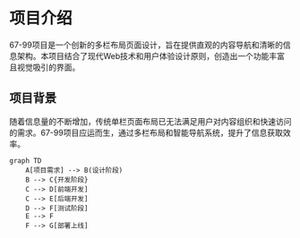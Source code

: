 # 项目介绍

67-99项目是一个创新的多栏布局页面设计，旨在提供直观的内容导航和清晰的信息架构。本项目结合了现代Web技术和用户体验设计原则，创造出一个功能丰富且视觉吸引的界面。

## 项目背景

随着信息量的不断增加，传统单栏页面布局已无法满足用户对内容组织和快速访问的需求。67-99项目应运而生，通过多栏布局和智能导航系统，提升了信息获取效率。

```mermaid
graph TD
    A[项目需求] --> B(设计阶段)
    B --> C{开发阶段}
    C --> D[前端开发]
    C --> E[后端开发]
    D --> F[测试阶段]
    E --> F
    F --> G[部署上线]
```